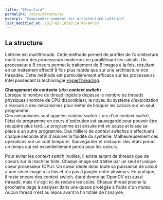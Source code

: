 ```yaml
---
title: "Structure"
permalink: /docs/structure/
excerpt: "Comprendre comment est architecturé Lettrine"
last_modified_at: 2017-05-16T18:14:43-04:00
---
```


## La structure
Lettrine est *multithreadé*. Cette méthode permet de profiter de l'architecture multi-coeur des processeurs modernes
en parallélisant les calculs. Un processeur à 8 coeurs permet le traitement de 8 images à la fois, résultant en un traitement effectif 8 fois plus
rapide que sur une architecture non threadée. Cette méthode est particulièrement efficace sur les processeurs Intel possédant
  la technologie [HyperThreading](http://www.intel.fr/content/www/fr/fr/architecture-and-technology/hyper-threading/hyper-threading-technology.html).  


**Changement de contexte** (*aka **context switch***)  
Lorsque le nombre de thread logiciels dépasse le nombre de threads physiques (nombre de CPU disponibles),
le  noyau du système d'exploitation a recours à des mécanismes pour éviter de bloquer les calculs sur un seul programme.  
Ces mécanismes sont appelés *context switch*. Lors d'un *context switch*, l'état du programme en cours d'exécution est sauvegardé
pour pouvoir être récupéré plus tard. Le programme est ensuite mit en pause et laisse sa place à un autre programme.
Des milliers de *context switches* s'effectuent chaque seconde afin d'assurer la fluidité du système. Malheureusement ces opérations
ont un coût temporel. Sauvegarder et restaurer des états prend un temps qui est essentiellement perdu pour les calculs.

Pour éviter les *context switch* inutiles, il existe autant de threads que de coeurs sur la machine hôte.
Chaque image est traitée par un seul et unique coeur processeur (CPU). Un coeur dédie donc toute sa puissance de
calcul à une seule image à la fois et n'a pas à jongler entre plusieurs. En pratique, il reste encore des context switch, étant donné
qu'OpenCV est aussi threadé, mais il s'agit ici de réduire les coûts.
Chaque thread pioche la prochaine page à analyser dans une queue protégée à l'aide d'un mutex.
Aucun thread n'est au repos avant la fin totale de l'analyse.
